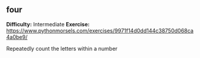 ## four
**Difficulty:** Intermediate
**Exercise:** https://www.pythonmorsels.com/exercises/9971f14d0dd144c38750d068ca4a0be9/

Repeatedly count the letters within a number
    